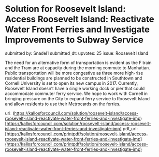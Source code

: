 # Solution for Roosevelt Island: Access Roosevelt Island: Reactivate Water Front Ferries and Investigate Improvements to Subway Service #

submitted by: Snadel1
submitted_dt: 
upvotes: 25
issue: Roosevelt Island

The need for an alternative form of transportation is evident as the F train and the Tram are at capacity during the morning commute to Manhattan. Public transportation will be more congestive as three more high-rise residential buildings are planned to be constructed in Southtown and Cornell University is set to open its new campus in 2017. Currently, Roosevelt Island doesn’t have a single working dock or pier that could accommodate commuter ferry service. We hope to work with Cornell in bringing pressure on the City to expand ferry service to Roosevelt Island and allow residents to use their Metrocards on the ferries.

url: (https://kallosforcouncil.com/solution/roosevelt-island/access-roosevelt-island-reactivate-water-front-ferries-and-investigate-imp)[https://kallosforcouncil.com/solution/roosevelt-island/access-roosevelt-island-reactivate-water-front-ferries-and-investigate-imp]
pdf_url: [https://kallosforcouncil.com/printpdf/solution/roosevelt-island/access-roosevelt-island-reactivate-water-front-ferries-and-investigate-imp](https://kallosforcouncil.com/printpdf/solution/roosevelt-island/access-roosevelt-island-reactivate-water-front-ferries-and-investigate-imp)